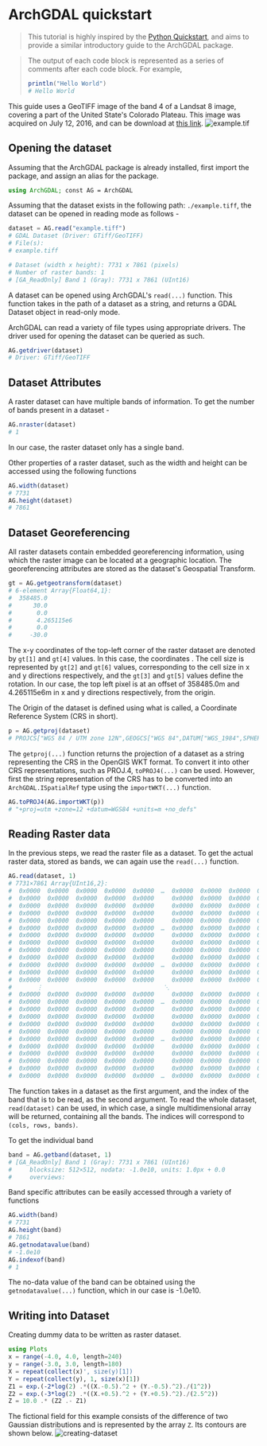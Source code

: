 # ArchGDAL quickstart
>This tutorial is highly inspired by the [Python Quickstart](https://rasterio.readthedocs.io/en/latest/quickstart.html), and aims to provide a similar introductory guide to the ArchGDAL package.

> The output of each code block is represented as a series of comments after each code block. For example,
>```Julia
> println("Hello World")
># Hello World
>```

This guide uses a GeoTIFF image of the band 4 of a Landsat 8 image, covering a part of the United State's Colorado Plateau. This image was acquired on July 12, 2016, and can be download at [this link](https://landsatonaws.com/L8/037/034/LC08_L1TP_037034_20160712_20170221_01_T1).
![example.tif](https://user-images.githubusercontent.com/4471859/87169013-a32ee600-c2cf-11ea-9d09-e82446812282.png)

## Opening the dataset
Assuming that the ArchGDAL package is already installed, first import the package, and assign an alias for the package.
```Julia
using ArchGDAL; const AG = ArchGDAL
```
Assuming that the dataset exists in the following path: `./example.tiff`, the dataset can be opened in reading mode as follows -
```Julia
dataset = AG.read("example.tiff")
# GDAL Dataset (Driver: GTiff/GeoTIFF)
# File(s): 
# example.tiff

# Dataset (width x height): 7731 x 7861 (pixels)
# Number of raster bands: 1
# [GA_ReadOnly] Band 1 (Gray): 7731 x 7861 (UInt16)
```
A dataset can be opened using ArchGDAL's `read(...)` function. This function takes in the path of a dataset as a string, and returns a GDAL Dataset object in read-only mode.

ArchGDAL can read a variety of file types using appropriate drivers. The driver used for opening the dataset can be queried as such.
```Julia
AG.getdriver(dataset)
# Driver: GTiff/GeoTIFF
```

## Dataset Attributes
A raster dataset can have multiple bands of information. To get the number of bands present in a dataset - 
```Julia
AG.nraster(dataset)
# 1
```
In our case, the raster dataset only has a single band. 

Other properties of a raster dataset, such as the width and height can be accessed using the following functions
```Julia
AG.width(dataset)
# 7731
AG.height(dataset)
# 7861
```

## Dataset Georeferencing
All raster datasets contain embedded georeferencing information, using which the raster image can be located at a geographic location. The georeferencing attributes are stored as the dataset's Geospatial Transform. 
```Julia
gt = AG.getgeotransform(dataset)
# 6-element Array{Float64,1}:
#  358485.0
#      30.0
#       0.0
#       4.265115e6
#       0.0
#     -30.0
```
The x-y coordinates of the top-left corner of the raster dataset are denoted by `gt[1]` and `gt[4]` values. In this case, the coordinates . The cell size is represented by `gt[2]` and `gt[6]` values, corresponding to the cell size in x and y directions respectively, and the `gt[3]` and `gt[5]` values define the rotation. In our case, the top left pixel is at an offset of 358485.0m and 4.265115e6m in x and y directions respectively, from the origin.

The Origin of the dataset is defined using what is called, a Coordinate Reference System (CRS in short). 
```Julia
p = AG.getproj(dataset)
# PROJCS["WGS 84 / UTM zone 12N",GEOGCS["WGS 84",DATUM["WGS_1984",SPHEROID["WGS 84",6378137,298.257223563,AUTHORITY["EPSG","7030"]],AUTHORITY["EPSG","6326"]],PRIMEM["Greenwich",0,AUTHORITY["EPSG","8901"]],UNIT["degree",0.0174532925199433,AUTHORITY["EPSG","9122"]],AUTHORITY["EPSG","4326"]],PROJECTION["Transverse_Mercator"],PARAMETER["latitude_of_origin",0],PARAMETER["central_meridian",-111],PARAMETER["scale_factor",0.9996],PARAMETER["false_easting",500000],PARAMETER["false_northing",0],UNIT["metre",1,AUTHORITY["EPSG","9001"]],AXIS["Easting",EAST],AXIS["Northing",NORTH],AUTHORITY["EPSG","32612"]]
```
The `getproj(...)` function returns the projection of a dataset as a string representing the CRS in the OpenGIS WKT format. To convert it into other CRS representations, such as PROJ.4, `toPROJ4(...)` can be used. However, first the string representation of the CRS has to be converted into an `ArchGDAL.ISpatialRef` type using the `importWKT(...)` function.
```Julia
AG.toPROJ4(AG.importWKT(p))
# "+proj=utm +zone=12 +datum=WGS84 +units=m +no_defs"
```

## Reading Raster data
In the previous steps, we read the raster file as a dataset. To get the actual raster data, stored as bands, we can again use the `read(...)` function.
```Julia
AG.read(dataset, 1)
# 7731×7861 Array{UInt16,2}:
#  0x0000  0x0000  0x0000  0x0000  0x0000  …  0x0000  0x0000  0x0000  0x0000
#  0x0000  0x0000  0x0000  0x0000  0x0000     0x0000  0x0000  0x0000  0x0000
#  0x0000  0x0000  0x0000  0x0000  0x0000     0x0000  0x0000  0x0000  0x0000
#  0x0000  0x0000  0x0000  0x0000  0x0000     0x0000  0x0000  0x0000  0x0000
#  0x0000  0x0000  0x0000  0x0000  0x0000     0x0000  0x0000  0x0000  0x0000
#  0x0000  0x0000  0x0000  0x0000  0x0000  …  0x0000  0x0000  0x0000  0x0000
#  0x0000  0x0000  0x0000  0x0000  0x0000     0x0000  0x0000  0x0000  0x0000
#  0x0000  0x0000  0x0000  0x0000  0x0000     0x0000  0x0000  0x0000  0x0000
#  0x0000  0x0000  0x0000  0x0000  0x0000     0x0000  0x0000  0x0000  0x0000
#  0x0000  0x0000  0x0000  0x0000  0x0000     0x0000  0x0000  0x0000  0x0000
#  0x0000  0x0000  0x0000  0x0000  0x0000  …  0x0000  0x0000  0x0000  0x0000
#  0x0000  0x0000  0x0000  0x0000  0x0000     0x0000  0x0000  0x0000  0x0000
#  0x0000  0x0000  0x0000  0x0000  0x0000     0x0000  0x0000  0x0000  0x0000
#       ⋮                                  ⋱                               ⋮
#  0x0000  0x0000  0x0000  0x0000  0x0000     0x0000  0x0000  0x0000  0x0000
#  0x0000  0x0000  0x0000  0x0000  0x0000  …  0x0000  0x0000  0x0000  0x0000
#  0x0000  0x0000  0x0000  0x0000  0x0000     0x0000  0x0000  0x0000  0x0000
#  0x0000  0x0000  0x0000  0x0000  0x0000     0x0000  0x0000  0x0000  0x0000
#  0x0000  0x0000  0x0000  0x0000  0x0000     0x0000  0x0000  0x0000  0x0000
#  0x0000  0x0000  0x0000  0x0000  0x0000     0x0000  0x0000  0x0000  0x0000
#  0x0000  0x0000  0x0000  0x0000  0x0000  …  0x0000  0x0000  0x0000  0x0000
#  0x0000  0x0000  0x0000  0x0000  0x0000     0x0000  0x0000  0x0000  0x0000
#  0x0000  0x0000  0x0000  0x0000  0x0000     0x0000  0x0000  0x0000  0x0000
#  0x0000  0x0000  0x0000  0x0000  0x0000     0x0000  0x0000  0x0000  0x0000
#  0x0000  0x0000  0x0000  0x0000  0x0000     0x0000  0x0000  0x0000  0x0000
#  0x0000  0x0000  0x0000  0x0000  0x0000  …  0x0000  0x0000  0x0000  0x0000
```
The function takes in a dataset as the first argument, and the index of the band that is to be read, as the second argument. To read the whole dataset, `read(dataset)` can be used, in which case, a single multidimensional array will be returned, containing all the bands. The indices will correspond to `(cols, rows, bands)`.

To get the individual band
```Julia
band = AG.getband(dataset, 1)
# [GA_ReadOnly] Band 1 (Gray): 7731 x 7861 (UInt16)
#     blocksize: 512×512, nodata: -1.0e10, units: 1.0px + 0.0
#     overviews: 
```
Band specific attributes can be easily accessed through a variety of functions
```Julia
AG.width(band)
# 7731
AG.height(band)
# 7861
AG.getnodatavalue(band)
# -1.0e10
AG.indexof(band)
# 1
```
The no-data value of the band can be obtained using the `getnodatavalue(...)` function, which in our case is -1.0e10. 

## Writing into Dataset
Creating dummy data to be written as raster dataset.
```Julia
using Plots
x = range(-4.0, 4.0, length=240)
y = range(-3.0, 3.0, length=180)
X = repeat(collect(x)', size(y)[1])
Y = repeat(collect(y), 1, size(x)[1])
Z1 = exp.(-2*log(2) .*((X.-0.5).^2 + (Y.-0.5).^2)./(1^2))
Z2 = exp.(-3*log(2) .*((X.+0.5).^2 + (Y.+0.5).^2)./(2.5^2))
Z = 10.0 .* (Z2 .- Z1)
```
The fictional field for this example consists of the difference of two Gaussian distributions and is represented by the array `Z`. Its contours are shown below.
![creating-dataset](https://user-images.githubusercontent.com/7526346/87633084-5bd5a900-c758-11ea-8fd3-548d039f1a43.png)
